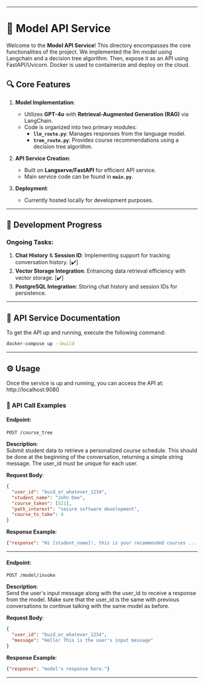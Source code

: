 
---

# 🌟 Model API Service

Welcome to the **Model API Service**! This directory encompasses the core functionalities of the project. We implemented the llm model using Langchain and a decision tree algorithm. Then, expose it as an API using FastAPI/Uvicorn. Docker is used to containerize and deploy on the cloud.

## 🔍 Core Features

1. **Model Implementation**:  
   - Utilizes **GPT-4o** with **Retrieval-Augmented Generation (RAG)** via LangChain.  
   - Code is organized into two primary modules: 
     - **`llm_route.py`**: Manages responses from the language model.
     - **`tree_route.py`**: Provides course recommendations using a decision tree algorithm.

2. **API Service Creation**:  
   - Built on **Langserve/FastAPI** for efficient API service.  
   - Main service code can be found in **`main.py`**.

3. **Deployment**:  
   - Currently hosted locally for development purposes.

---

## 🚧 Development Progress

### Ongoing Tasks:

1. **Chat History** & **Session ID**: Implementing support for tracking conversation history. [✔️]
2. **Vector Storage Integration**: Enhancing data retrieval efficiency with vector storage. [✔️]
3. **PostgreSQL Integration**: Storing chat history and session IDs for persistence.

---

## 📖 API Service Documentation

To get the API up and running, execute the following command:

```bash
docker-compose up --build
```

---

## ⚙️ Usage

Once the service is up and running, you can access the API at: http://localhost:9080

### 🚀 API Call Examples

#### **Endpoint**:  
```http
POST /course_tree
```

**Description**:  
Submit student data to retrieve a personalized course schedule. This should be done at the beginning of the conversation, returning a simple string message. The user_id must be unique for each user.

**Request Body**:
```json
{
  "user_id": "buid_or_whatever_1234",
  "student_name": "John Doe",
  "course_taken": [521],
  "path_interest": "secure software development",
  "course_to_take": 4
}
```

**Response Example**:
```json
{"response": "Hi [student_name]!, this is your recommended courses ... feel free to ask more!"}
```

---

#### **Endpoint**:  
```http
POST /model/invoke
```

**Description**:  
Send the user's input message along with the user_id to receive a response from the model.
Make sure that the user_id is the same with previous conversations to continue talking with the same model as before.

**Request Body**:
```json
{
  "user_id": "buid_or_whatever_1234",
  "message": "Hello! This is the user's input message"
}
```

**Response Example**:
```json
{"response": "model's response here."}
```

---